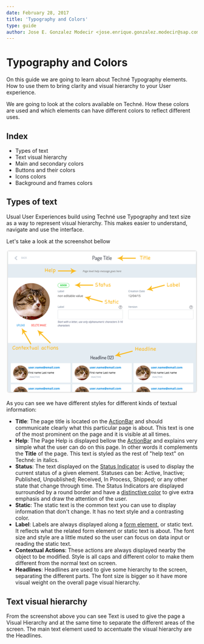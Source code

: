 ```yaml
---
date: February 28, 2017
title: 'Typography and Colors'
type: guide
author: Jose E. Gonzalez Modecir <jose.enrique.gonzalez.modecir@sap.com>
---
```


# Typography and Colors

On this guide we are going to learn about Techné Typography elements. How to use them to bring clarity and visual hierarchy to your User experience.

We are going to look at the colors available on Techné. How these colors are used and which elements can have different colors to reflect different uses.

## Index

* Types of text
* Text visual hierarchy
* Main and secondary colors
* Buttons and their colors
* Icons colors
* Background  and frames colors

## Types of text

Usual User Experiences build using Techné use Typography and text size as a way to represent visual hierarchy. This makes easier to understand, navigate and use the interface.

Let's take a look at the screenshot bellow

![Types of text](./images/types-of-text.png "Types of text")

As you can see we have different styles for different kinds of textual information:
* **Title**: The page title is located on the [ActionBar](patterns/Action-Bar.html) and should communicate clearly what this particular page is about. This text is one of the most prominent on the page and it is visible at all times.
* **Help**: The Page Help is displayed bellow the [ActionBar](patterns/Action-Bar.html) and explains very simple what the user can do on this page. In other words it complements the **Title** of the page. This text is styled as the rest of "help text" on Techné: in italics.
* **Status**: The text displayed on the [Status Indicator](/components/Status-Indicators.html) is used to display the current status of a given element. Statuses can be: Active, Inactive; Published, Unpublished; Received, In Process, Shipped; or any other state that change through time. The Status Indicators are displayed surrounded by a round border and have a [distinctive color](/components/Status-Indicators.html) to give extra emphasis and draw the attention of the user.
* **Static**: The static text is the common text you can use to display information that don't change. It has no text style and a contrasting color.
* **Label**: Labels are always displayed along a [form element](components/Form-Elements.html), or static text. It reflects what the related form element or static text is about. The font size and style are a little muted so the user can focus on data input or reading the static text.
* **Contextual Actions**: These actions are always displayed nearby the object to be modified. Style is all caps and different color to make them different from the normal text on screen.
* **Headlines**: Headlines are used to give some hierarchy to the screen, separating the different parts. The font size is bigger so it have more visual weight on the overall page visual hierarchy.

## Text visual hierarchy

From the screenshot above you can see Text is used to give the page a Visual Hierarchy and at the same time to separate the different areas of the screen. The main text element used to accentuate the visual hierarchy are the Headlines.



